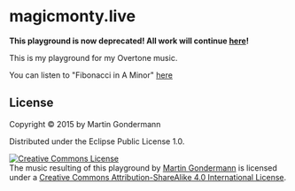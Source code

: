 # magicmonty.live

**This playground is now deprecated! All work will continue [here](https://github.com/lambdaphonic/live)!**

This is my playground for my Overtone music.

You can listen to "Fibonacci in A Minor" [here](https://soundcloud.com/lambdaphonic/fibonacci-in-a-minor)

## License

Copyright © 2015 by Martin Gondermann

Distributed under the Eclipse Public License 1.0.

<a rel="license" href="http://creativecommons.org/licenses/by-sa/4.0/"><img alt="Creative Commons License" style="border-width:0" src="https://i.creativecommons.org/l/by-sa/4.0/88x31.png" /></a><br /><span xmlns:dct="http://purl.org/dc/terms/" property="dct:title">The music resulting of this playground</span> by <a xmlns:cc="http://creativecommons.org/ns#" href="https://github.com/magicmonty/live" property="cc:attributionName" rel="cc:attributionURL">Martin Gondermann</a> is licensed under a <a rel="license" href="http://creativecommons.org/licenses/by-sa/4.0/">Creative Commons Attribution-ShareAlike 4.0 International License</a>.
